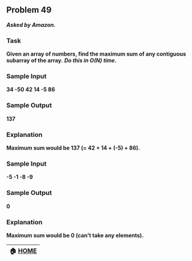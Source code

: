 ## Problem 49
***Asked by Amazon.***
### Task
**Given an array of numbers, find the maximum sum of any contiguous subarray of the array.**
***Do this in O(N) time.***
### Sample Input
**34 -50 42 14 -5 86**
### Sample Output
**137**
### Explanation
**Maximum sum would be 137 (= 42 + 14 + (-5) + 86).**
### Sample Input
**-5 -1 -8 -9**
### Sample Output
**0**
### Explanation
**Maximum sum would be 0 (can't take any elements).**

|**:house: [HOME](https://github.com/theInvincible/Daily-Coding-Problem/)**|
|--------------------------------------------------------------------------|
